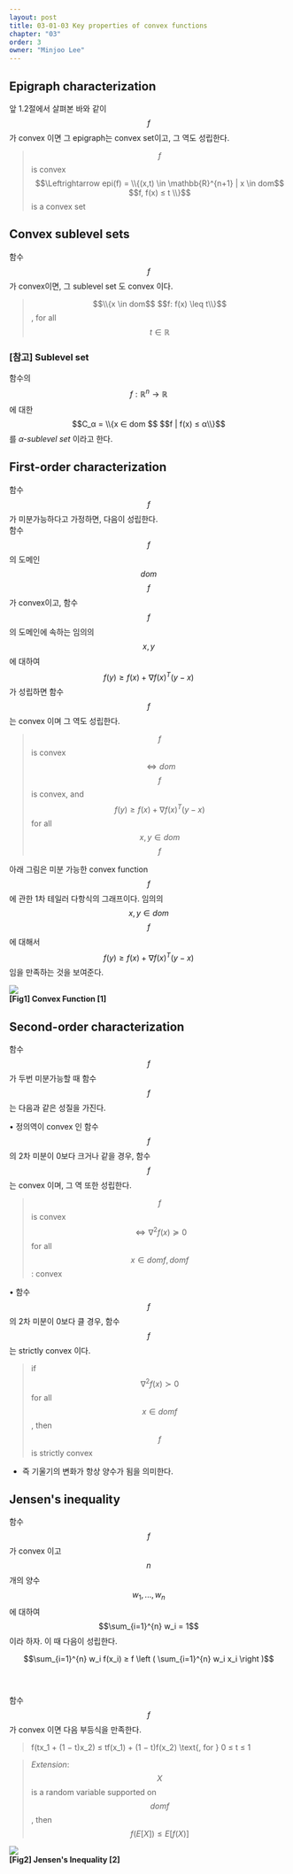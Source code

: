 ```yaml
---
layout: post
title: 03-01-03 Key properties of convex functions
chapter: "03"
order: 3
owner: "Minjoo Lee"
---
```

## Epigraph characterization
앞 1.2절에서 살펴본 바와 같이 $$f$$가 convex 이면 그 epigraph는 convex set이고, 그 역도 성립한다.

> $$f$$  is convex $$\Leftrightarrow epi(f) = \\{(x,t) \in \mathbb{R}^{n+1} | x \in dom$$ $$f,  f(x) ≤ t \\}$$  is a convex set


## Convex sublevel sets
함수 $$f$$가 convex이면, 그 sublevel set 도 convex 이다.

> $$\\{x \in dom$$ $$f: f(x) \leq t\\}$$, for all $$t \in \mathbb{R}$$

### [참고] Sublevel set
함수의 $$f:\mathbb{R}^n → \mathbb{R}$$에 대한 $$C_α = \\{x ∈ dom $$ $$f | f(x) ≤ α\\}$$를 *α-sublevel set* 이라고 한다.</br>


## First-order characterization
함수 $$f$$가 미분가능하다고 가정하면, 다음이 성립한다.</br>
함수 $$f$$의 도메인 $$dom $$ $$f$$가 convex이고, 함수 $$f$$의 도메인에 속하는 임의의 $$x, y$$ 에 대하여 $$f(y) ≥ f(x) +∇f(x)^T(y−x)$$ 가 성립하면 함수 $$f$$는 convex 이며 그 역도 성립한다.

>$$f$$is convex $$\iff dom$$ $$f$$  is convex, and  $$f(y) ≥ f(x) +∇f(x)^T(y−x)$$  for all $$x,y ∈ dom $$ $$f$$

아래 그림은 미분 가능한 convex function $$f$$에 관한 1차 테일러 다항식의 그래프이다.
임의의 $$x, y \in dom$$ $$f$$에 대해서 $$f(y) \geq f(x) + \nabla f(x)^T(y-x)$$ 임을 만족하는 것을 보여준다.

 ![](https://wikidocs.net/images/page/17269/1st_order_condition.png)</br>
**[Fig1] Convex Function [1]**



## Second-order characterization
함수 $$f$$가 두번 미분가능할 때 함수 $$f$$는 다음과 같은 성질을 가진다.

• 정의역이 convex 인 함수 $$f$$의 2차 미분이 0보다 크거나 같을 경우,  함수 $$f$$는 convex 이며, 그 역 또한 성립한다. </br>
> $$f$$  is convex $$\iff ∇^2f(x) \succeq 0$$ for all $$x ∈ dom f, dom f$$: convex </br>

• 함수 $$f$$의 2차 미분이 0보다 클 경우, 함수 $$f$$는 strictly convex 이다.</br>
> if $$∇^2f(x) \succ 0$$ for all $$x ∈ dom f$$, then $$f$$ is strictly convex

* 즉 기울기의 변화가 항상 양수가 됨을 의미한다.


## Jensen's inequality
함수 $$f$$가 convex 이고 $$n$$개의 양수 $$w_1, ..., w_n$$에 대하여 $$\sum_{i=1}^{n} w_i = 1$$ 이라 하자. 이 때 다음이 성립한다.

$$\sum_{i=1}^{n} w_i f(x_i) ≥ f \left ( \sum_{i=1}^{n} w_i x_i \right )$$</br></br>


함수 $$f$$가 convex 이면 다음 부등식을 만족한다.
>$$$$f(tx_1 + (1 − t)x_2) ≤ tf(x_1) + (1 − t)f(x_2) \text{,  for } 0 ≤ t ≤ 1 $$$$

>*Extension*:</br>
>$$X$$  is a random variable supported on $$dom f$$,  then $$f(E[X]) ≤E[f(X)]$$

![](https://wikidocs.net/images/page/17497/jensen_inequality.png)</br>
**[Fig2] Jensen's Inequality [2]**
